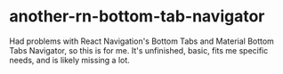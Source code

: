 # another-rn-bottom-tab-navigator
 Had problems with React Navigation's Bottom Tabs and Material Bottom Tabs Navigator, so this is for me. It's unfinished, basic, fits me specific needs, and is likely missing a lot.
